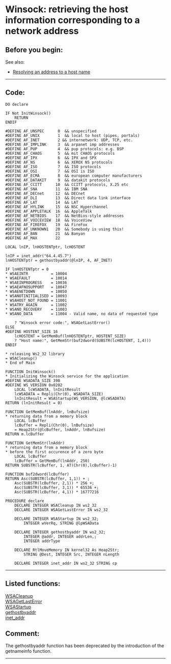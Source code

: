 <link rel="stylesheet" type="text/css" href="../css/win32api.css">  
<link rel="stylesheet" href="https://cdnjs.cloudflare.com/ajax/libs/font-awesome/4.7.0/css/font-awesome.min.css">

# Winsock: retrieving the host information corresponding to a network address

## Before you begin:
See also:

* [Resolving an address to a host name](sample_570.md)  
  
***  


## Code:
```foxpro  
DO declare

IF Not InitWinsock()
	RETURN
ENDIF

#DEFINE AF_UNSPEC      0  && unspecified
#DEFINE AF_UNIX        1  && local to host (pipes, portals)
#DEFINE AF_INET        2 && internetwork: UDP, TCP, etc.
#DEFINE AF_IMPLINK     3  && arpanet imp addresses
#DEFINE AF_PUP         4  && pup protocols: e.g. BSP
#DEFINE AF_CHAOS       5  && mit CHAOS protocols
#DEFINE AF_IPX         6  && IPX and SPX
#DEFINE AF_NS          6  && XEROX NS protocols
#DEFINE AF_ISO         7  && ISO protocols
#DEFINE AF_OSI         7  && OSI is ISO
#DEFINE AF_ECMA        8  && european computer manufacturers
#DEFINE AF_DATAKIT     9  && datakit protocols
#DEFINE AF_CCITT      10  && CCITT protocols, X.25 etc
#DEFINE AF_SNA        11  && IBM SNA
#DEFINE AF_DECnet     12  && DECnet
#DEFINE AF_DLI        13  && Direct data link interface
#DEFINE AF_LAT        14  && LAT
#DEFINE AF_HYLINK     15  && NSC Hyperchannel
#DEFINE AF_APPLETALK  16  && AppleTalk
#DEFINE AF_NETBIOS    17  && NetBios-style addresses
#DEFINE AF_VOICEVIEW  18  && VoiceView
#DEFINE AF_FIREFOX    19  && FireFox
#DEFINE AF_UNKNOWN1   20  && Somebody is using this!
#DEFINE AF_BAN        21  && Banyan
#DEFINE AF_MAX        22

LOCAL lnIP, lnHOSTENTptr, lcHOSTENT

lnIP = inet_addr("64.4.45.7")
lnHOSTENTptr = gethostbyaddr(@lnIP, 4, AF_INET)

IF lnHOSTENTptr = 0
* WSAEINTR          = 10004
* WSAEFAULT         = 10014
* WSAEINPROGRESS    = 10036
* WSAEAFNOSUPPORT   = 10047
* WSAENETDOWN       = 10050
* WSANOTINITIALISED = 10093
* WSAHOST_NOT_FOUND = 11001
* WSATRY_AGAIN      = 11002
* WSANO_RECOVERY    = 11003
* WSANO_DATA        = 11004 - Valid name, no data of requested type

	? "Winsock error code:", WSAGetLastError()
ELSE
#DEFINE HOSTENT_SIZE 16
	lcHOSTENT = GetMemBuf(lnHOSTENTptr, HOSTENT_SIZE)
	? "Host name:", GetMemStr(buf2dword(SUBSTR(lcHOSTENT, 1,4)))
ENDIF

* releasing Ws2_32 library
= WSACleanup()
* End of Main

FUNCTION InitWinsock()
* Initializing the Winsock service for the application
#DEFINE WSADATA_SIZE 398
#DEFINE WS_VERSION 0x0202
	LOCAL lcWSADATA, lnInitResult
	lcWSADATA = Repli(Chr(0), WSADATA_SIZE)
	lnInitResult = WSAStartup(WS_VERSION, @lcWSADATA)
RETURN (lnInitResult = 0)

FUNCTION GetMemBuf(lnAddr, lnBufsize)
* returning data from a memory block
	LOCAL lcBuffer
	lcBuffer = Repli(Chr(0), lnBufsize)
	= Heap2Str(@lcBuffer, lnAddr, lnBufsize)
RETURN m.lcBuffer

FUNCTION GetMemStr(lnAddr)
* returning data from a memory block
* before the first occurence of a zero byte
	LOCAL lcBuffer
	lcBuffer = GetMemBuf(lnAddr, 250)
RETURN SUBSTR(lcBuffer, 1, AT(Chr(0),lcBuffer)-1)

FUNCTION buf2dword(lcBuffer)
RETURN Asc(SUBSTR(lcBuffer, 1,1)) + ;
	Asc(SUBSTR(lcBuffer, 2,1)) * 256 +;
	Asc(SUBSTR(lcBuffer, 3,1)) * 65536 +;
	Asc(SUBSTR(lcBuffer, 4,1)) * 16777216

PROCEDURE declare
	DECLARE INTEGER WSACleanup IN ws2_32
	DECLARE INTEGER WSAGetLastError IN ws2_32

	DECLARE INTEGER WSAStartup IN ws2_32;
		INTEGER wVerRq, STRING @lpWSAData

	DECLARE INTEGER gethostbyaddr IN ws2_32;
		INTEGER @addr, INTEGER addrLen,;
		INTEGER addrType

	DECLARE RtlMoveMemory IN kernel32 As Heap2Str;
		STRING @Dest, INTEGER Src, INTEGER nLength

	DECLARE INTEGER inet_addr IN ws2_32 STRING cp  
```  
***  


## Listed functions:
[WSACleanup](../libraries/ws2_32/WSACleanup.md)  
[WSAGetLastError](../libraries/ws2_32/WSAGetLastError.md)  
[WSAStartup](../libraries/ws2_32/WSAStartup.md)  
[gethostbyaddr](../libraries/ws2_32/gethostbyaddr.md)  
[inet_addr](../libraries/ws2_32/inet_addr.md)  

## Comment:
The gethostbyaddr function has been deprecated by the introduction of the getnameinfo function.  
  
***  

